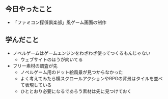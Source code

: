 ## 今日やったこと

- 「ファミコン探偵倶楽部」風ゲーム画面の制作

## 学んだこと

- ノベルゲームはゲームエンジンをわざわざ使ってつくるもんじゃない
    - ウェブサイトのほうが向いてる
- フリー素材の調査が先
    - ノベルゲーム用のドット絵風景が見つからなかった
    - よく考えてみたら横スクロールアクションやRPGの背景はタイルを並べて表現している
    - ひととおり必要になるであろう素材は先に見つけておく
